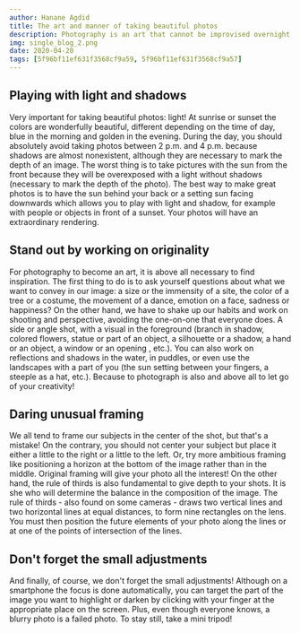```yaml
---
author: Hanane Agdid
title: The art and manner of taking beautiful photos
description: Photography is an art that cannot be improvised overnight. In this article, I will give you some tips for taking very pretty photos with your smartphone.
img: single_blog_2.png
date: 2020-04-20
tags: [5f96bf11ef631f3568cf9a59, 5f96bf11ef631f3568cf9a57]
---
```


<h2> Playing with light and shadows </h2>

Very important for taking beautiful photos: light! At sunrise or sunset the colors are wonderfully beautiful, different depending on the time of day, blue in the morning and golden in the evening. During the day, you should absolutely avoid taking photos between 2 p.m. and 4 p.m. because shadows are almost nonexistent, although they are necessary to mark the depth of an image. The worst thing is to take pictures with the sun from the front because they will be overexposed with a light without shadows (necessary to mark the depth of the photo). The best way to make great photos is to have the sun behind your back or a setting sun facing downwards which allows you to play with light and shadow, for example with people or objects in front of a sunset. Your photos will have an extraordinary rendering.

<h2> Stand out by working on originality </h2>

For photography to become an art, it is above all necessary to find inspiration. The first thing to do is to ask yourself questions about what we want to convey in our image: a size or the immensity of a site, the color of a tree or a costume, the movement of a dance, emotion on a face, sadness or happiness? On the other hand, we have to shake up our habits and work on shooting and perspective, avoiding the one-on-one that everyone does. A side or angle shot, with a visual in the foreground (branch in shadow, colored flowers, statue or part of an object, a silhouette or a shadow, a hand or an object, a window or an opening , etc.). You can also work on reflections and shadows in the water, in puddles, or even use the landscapes with a part of you (the sun setting between your fingers, a steeple as a hat, etc.). Because to photograph is also and above all to let go of your creativity!

<h2> Daring unusual framing </h2>

We all tend to frame our subjects in the center of the shot, but that's a mistake! On the contrary, you should not center your subject but place it either a little to the right or a little to the left. Or, try more ambitious framing like positioning a horizon at the bottom of the image rather than in the middle. Original framing will give your photo all the interest! On the other hand, the rule of thirds is also fundamental to give depth to your shots. It is she who will determine the balance in the composition of the image. The rule of thirds - also found on some cameras - draws two vertical lines and two horizontal lines at equal distances, to form nine rectangles on the lens. You must then position the future elements of your photo along the lines or at one of the points of intersection of the lines.

<h2> Don't forget the small adjustments </h2>

And finally, of course, we don't forget the small adjustments! Although on a smartphone the focus is done automatically, you can target the part of the image you want to highlight or darken by clicking with your finger at the appropriate place on the screen. Plus, even though everyone knows, a blurry photo is a failed photo. To stay still, take a mini tripod!
